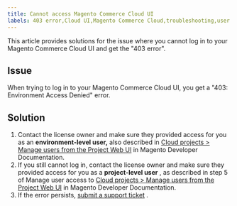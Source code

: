 ```yaml
---
title: Cannot access Magento Commerce Cloud UI
labels: 403 error,Cloud UI,Magento Commerce Cloud,troubleshooting,user access
---
```


This article provides solutions for the issue where you cannot log in to your Magento Commerce Cloud UI and get the "403 error".

## Issue

When trying to log in to your Magento Commerce Cloud UI, you get a "403: Environment Access Denied" error.

## Solution

1. Сontact the license owner and make sure they provided access for you as an **environment-level user,** also described in [Cloud projects > Manage users from the Project Web UI](https://devdocs.magento.com/cloud/project/user-admin.html#cloud-user-webinterface) in Magento Developer Documentation.
1. If you still cannot log in, сontact the license owner and make sure they provided access for you as a **project-level user** , as described in step 5 of Manage user access to [Cloud projects > Manage users from the Project Web UI](https://devdocs.magento.com/cloud/project/user-admin.html#cloud-user-webinterface) in Magento Developer Documentation.
1. If the error persists, [submit a support ticket](https://support.magento.com/hc/en-us/articles/360019088251) .

